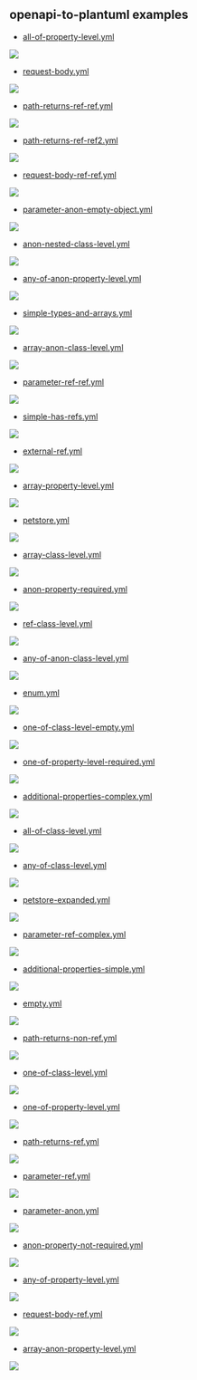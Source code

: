 ## openapi-to-plantuml examples


* [all-of-property-level.yml](../../../src/test/resources/inputs/all-of-property-level.yml)

<img src="../../../src/docs/tests/all-of-property-level.puml.svg"/>

* [request-body.yml](../../../src/test/resources/inputs/request-body.yml)

<img src="../../../src/docs/tests/request-body.puml.svg"/>

* [path-returns-ref-ref.yml](../../../src/test/resources/inputs/path-returns-ref-ref.yml)

<img src="../../../src/docs/tests/path-returns-ref-ref.puml.svg"/>

* [path-returns-ref-ref2.yml](../../../src/test/resources/inputs/path-returns-ref-ref2.yml)

<img src="../../../src/docs/tests/path-returns-ref-ref2.puml.svg"/>

* [request-body-ref-ref.yml](../../../src/test/resources/inputs/request-body-ref-ref.yml)

<img src="../../../src/docs/tests/request-body-ref-ref.puml.svg"/>

* [parameter-anon-empty-object.yml](../../../src/test/resources/inputs/parameter-anon-empty-object.yml)

<img src="../../../src/docs/tests/parameter-anon-empty-object.puml.svg"/>

* [anon-nested-class-level.yml](../../../src/test/resources/inputs/anon-nested-class-level.yml)

<img src="../../../src/docs/tests/anon-nested-class-level.puml.svg"/>

* [any-of-anon-property-level.yml](../../../src/test/resources/inputs/any-of-anon-property-level.yml)

<img src="../../../src/docs/tests/any-of-anon-property-level.puml.svg"/>

* [simple-types-and-arrays.yml](../../../src/test/resources/inputs/simple-types-and-arrays.yml)

<img src="../../../src/docs/tests/simple-types-and-arrays.puml.svg"/>

* [array-anon-class-level.yml](../../../src/test/resources/inputs/array-anon-class-level.yml)

<img src="../../../src/docs/tests/array-anon-class-level.puml.svg"/>

* [parameter-ref-ref.yml](../../../src/test/resources/inputs/parameter-ref-ref.yml)

<img src="../../../src/docs/tests/parameter-ref-ref.puml.svg"/>

* [simple-has-refs.yml](../../../src/test/resources/inputs/simple-has-refs.yml)

<img src="../../../src/docs/tests/simple-has-refs.puml.svg"/>

* [external-ref.yml](../../../src/test/resources/inputs/external-ref.yml)

<img src="../../../src/docs/tests/external-ref.puml.svg"/>

* [array-property-level.yml](../../../src/test/resources/inputs/array-property-level.yml)

<img src="../../../src/docs/tests/array-property-level.puml.svg"/>

* [petstore.yml](../../../src/test/resources/inputs/petstore.yml)

<img src="../../../src/docs/tests/petstore.puml.svg"/>

* [array-class-level.yml](../../../src/test/resources/inputs/array-class-level.yml)

<img src="../../../src/docs/tests/array-class-level.puml.svg"/>

* [anon-property-required.yml](../../../src/test/resources/inputs/anon-property-required.yml)

<img src="../../../src/docs/tests/anon-property-required.puml.svg"/>

* [ref-class-level.yml](../../../src/test/resources/inputs/ref-class-level.yml)

<img src="../../../src/docs/tests/ref-class-level.puml.svg"/>

* [any-of-anon-class-level.yml](../../../src/test/resources/inputs/any-of-anon-class-level.yml)

<img src="../../../src/docs/tests/any-of-anon-class-level.puml.svg"/>

* [enum.yml](../../../src/test/resources/inputs/enum.yml)

<img src="../../../src/docs/tests/enum.puml.svg"/>

* [one-of-class-level-empty.yml](../../../src/test/resources/inputs/one-of-class-level-empty.yml)

<img src="../../../src/docs/tests/one-of-class-level-empty.puml.svg"/>

* [one-of-property-level-required.yml](../../../src/test/resources/inputs/one-of-property-level-required.yml)

<img src="../../../src/docs/tests/one-of-property-level-required.puml.svg"/>

* [additional-properties-complex.yml](../../../src/test/resources/inputs/additional-properties-complex.yml)

<img src="../../../src/docs/tests/additional-properties-complex.puml.svg"/>

* [all-of-class-level.yml](../../../src/test/resources/inputs/all-of-class-level.yml)

<img src="../../../src/docs/tests/all-of-class-level.puml.svg"/>

* [any-of-class-level.yml](../../../src/test/resources/inputs/any-of-class-level.yml)

<img src="../../../src/docs/tests/any-of-class-level.puml.svg"/>

* [petstore-expanded.yml](../../../src/test/resources/inputs/petstore-expanded.yml)

<img src="../../../src/docs/tests/petstore-expanded.puml.svg"/>

* [parameter-ref-complex.yml](../../../src/test/resources/inputs/parameter-ref-complex.yml)

<img src="../../../src/docs/tests/parameter-ref-complex.puml.svg"/>

* [additional-properties-simple.yml](../../../src/test/resources/inputs/additional-properties-simple.yml)

<img src="../../../src/docs/tests/additional-properties-simple.puml.svg"/>

* [empty.yml](../../../src/test/resources/inputs/empty.yml)

<img src="../../../src/docs/tests/empty.puml.svg"/>

* [path-returns-non-ref.yml](../../../src/test/resources/inputs/path-returns-non-ref.yml)

<img src="../../../src/docs/tests/path-returns-non-ref.puml.svg"/>

* [one-of-class-level.yml](../../../src/test/resources/inputs/one-of-class-level.yml)

<img src="../../../src/docs/tests/one-of-class-level.puml.svg"/>

* [one-of-property-level.yml](../../../src/test/resources/inputs/one-of-property-level.yml)

<img src="../../../src/docs/tests/one-of-property-level.puml.svg"/>

* [path-returns-ref.yml](../../../src/test/resources/inputs/path-returns-ref.yml)

<img src="../../../src/docs/tests/path-returns-ref.puml.svg"/>

* [parameter-ref.yml](../../../src/test/resources/inputs/parameter-ref.yml)

<img src="../../../src/docs/tests/parameter-ref.puml.svg"/>

* [parameter-anon.yml](../../../src/test/resources/inputs/parameter-anon.yml)

<img src="../../../src/docs/tests/parameter-anon.puml.svg"/>

* [anon-property-not-required.yml](../../../src/test/resources/inputs/anon-property-not-required.yml)

<img src="../../../src/docs/tests/anon-property-not-required.puml.svg"/>

* [any-of-property-level.yml](../../../src/test/resources/inputs/any-of-property-level.yml)

<img src="../../../src/docs/tests/any-of-property-level.puml.svg"/>

* [request-body-ref.yml](../../../src/test/resources/inputs/request-body-ref.yml)

<img src="../../../src/docs/tests/request-body-ref.puml.svg"/>

* [array-anon-property-level.yml](../../../src/test/resources/inputs/array-anon-property-level.yml)

<img src="../../../src/docs/tests/array-anon-property-level.puml.svg"/>